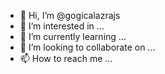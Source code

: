 - 👋 Hi, I’m @gogicalazrajs
- 👀 I’m interested in ...
- 🌱 I’m currently learning ...
- 💞️ I’m looking to collaborate on ...
- 📫 How to reach me ...

<!---
gogicalazrajs/gogicalazrajs is a ✨ special ✨ repository because its `README.md` (this file) appears on your GitHub profile.
You can click the Preview link to take a look at your changes.
--->
